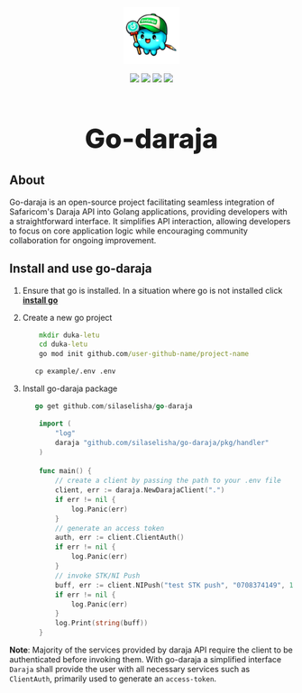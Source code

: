 <div align="center" style="margin-bottom: 0px!important; padding: 0px;">
    <img src="./public/images/godarajamascott.png" alt="godaraja logo" height="100px"/>
</div>

<div style="align-items: center; margin-top: 0px !important; margin-bottom: 14px;" align="center">
    <p style="text-align: center;" align="center">
        <img src="https://img.shields.io/badge/logo-go-blue?logo=go">
        <img src="https://img.shields.io/badge/logo-circleci-black?logo=circleci">
        <img src="https://img.shields.io/badge/logo-git-orange?logo=git">
        <img src="https://img.shields.io/badge/logo-markdown-skyblue?logo=markdown">
    </p>
    <h1 style="font-size: 48px; font-weight: 800; padding: 0px;">Go-daraja</h1>
</div>

## About

Go-daraja is an open-source project facilitating seamless integration of Safaricom's Daraja API into Golang applications, providing developers with a straightforward interface. It simplifies API interaction, allowing developers to focus on core application logic while encouraging community collaboration for ongoing improvement.

## Install and use go-daraja

1. Ensure that go is installed. In a situation where go is not installed click **[install go](https://go.dev/doc/install)**
2. Create a new go project

    ``` cmd
        mkdir duka-letu
        cd duka-letu
        go mod init github.com/user-github-name/project-name
    ```
    ```cmd
       cp example/.env .env
    ```
3. Install go-daraja package

    ```go
       go get github.com/silaselisha/go-daraja
    ```


    ``` go
        import (
            "log"
            daraja "github.com/silaselisha/go-daraja/pkg/handler"
        )

        func main() {
            // create a client by passing the path to your .env file
            client, err := daraja.NewDarajaClient(".")
            if err != nil {
                log.Panic(err)
            }
            // generate an access token
            auth, err := client.ClientAuth()
            if err != nil {
                log.Panic(err)
            }
            // invoke STK/NI Push
            buff, err := client.NIPush("test STK push", "0708374149", 1, auth.AccessToken)
            if err != nil {
                log.Panic(err)
            }
            log.Print(string(buff))
        }
    ```

**Note**:
Majority of the services provided by daraja API require the client to be authenticated before invoking them. With go-daraja a simplified interface `Daraja` shall provide the user with all necessary services such as `ClientAuth`, primarily used to generate an `access-token`. 